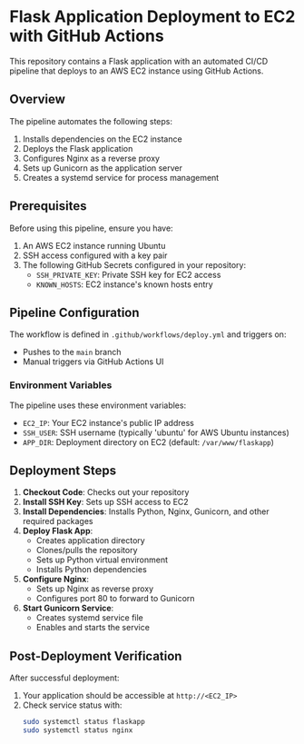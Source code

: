 # Flask Application Deployment to EC2 with GitHub Actions

This repository contains a Flask application with an automated CI/CD pipeline that deploys to an AWS EC2 instance using GitHub Actions.

## Overview

The pipeline automates the following steps:
1. Installs dependencies on the EC2 instance
2. Deploys the Flask application
3. Configures Nginx as a reverse proxy
4. Sets up Gunicorn as the application server
5. Creates a systemd service for process management

## Prerequisites

Before using this pipeline, ensure you have:

1. An AWS EC2 instance running Ubuntu
2. SSH access configured with a key pair
3. The following GitHub Secrets configured in your repository:
   - `SSH_PRIVATE_KEY`: Private SSH key for EC2 access
   - `KNOWN_HOSTS`: EC2 instance's known hosts entry

## Pipeline Configuration

The workflow is defined in `.github/workflows/deploy.yml` and triggers on:
- Pushes to the `main` branch
- Manual triggers via GitHub Actions UI

### Environment Variables

The pipeline uses these environment variables:
- `EC2_IP`: Your EC2 instance's public IP address
- `SSH_USER`: SSH username (typically 'ubuntu' for AWS Ubuntu instances)
- `APP_DIR`: Deployment directory on EC2 (default: `/var/www/flaskapp`)

## Deployment Steps

1. **Checkout Code**: Checks out your repository
2. **Install SSH Key**: Sets up SSH access to EC2
3. **Install Dependencies**: Installs Python, Nginx, Gunicorn, and other required packages
4. **Deploy Flask App**:
   - Creates application directory
   - Clones/pulls the repository
   - Sets up Python virtual environment
   - Installs Python dependencies
5. **Configure Nginx**:
   - Sets up Nginx as reverse proxy
   - Configures port 80 to forward to Gunicorn
6. **Start Gunicorn Service**:
   - Creates systemd service file
   - Enables and starts the service

## Post-Deployment Verification

After successful deployment:
1. Your application should be accessible at `http://<EC2_IP>`
2. Check service status with:
   ```bash
   sudo systemctl status flaskapp
   sudo systemctl status nginx
